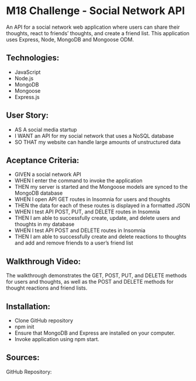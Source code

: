 # M18 Challenge - Social Network API

An API for a social network web application where users can share their thoughts, react to friends’ thoughts, and create a friend list. This application uses Express, Node, MongoDB and Mongoose ODM.

## Technologies:

* JavaScript
* Node.js
* MongoDB
* Mongoose
* Express.js

## User Story:

* AS A social media startup
* I WANT an API for my social network that uses a NoSQL database
* SO THAT my website can handle large amounts of unstructured data

## Aceptance Criteria:

* GIVEN a social network API
* WHEN I enter the command to invoke the application
* THEN my server is started and the Mongoose models are synced to the MongoDB database
* WHEN I open API GET routes in Insomnia for users and thoughts
* THEN the data for each of these routes is displayed in a formatted JSON
* WHEN I test API POST, PUT, and DELETE routes in Insomnia
* THEN I am able to successfully create, update, and delete users and thoughts in my database
* WHEN I test API POST and DELETE routes in Insomnia
* THEN I am able to successfully create and delete reactions to thoughts and add and remove friends to a user’s friend list


## Walkthrough Video:


The walkthrough demonstrates the GET, POST, PUT, and DELETE methods for users and thoughts, as well as the POST and DELETE methods for thought reactions and friend lists.

## Installation:

* Clone GitHub repository
* npm init
* Ensure that MongoDB and Express are installed on your computer. 
* Invoke application using npm start. 

## Sources:

GitHub Repository: 

